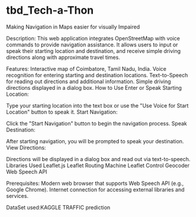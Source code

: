 # tbd_Tech-a-Thon
Making Navigation  in Maps easier for visually Impaired

Description:
This web application integrates OpenStreetMap with voice commands to provide navigation assistance. It allows users to input or speak their starting location and destination, and receive simple driving directions along with approximate travel times.

Features:
Interactive map of Coimbatore, Tamil Nadu, India.
Voice recognition for entering starting and destination locations.
Text-to-Speech for reading out directions and additional information.
Simple driving directions displayed in a dialog box.
How to Use
Enter or Speak Starting Location:

Type your starting location into the text box or use the "Use Voice for Start Location" button to speak it.
Start Navigation:

Click the "Start Navigation" button to begin the navigation process.
Speak Destination:

After starting navigation, you will be prompted to speak your destination.
View Directions:

Directions will be displayed in a dialog box and read out via text-to-speech.
Libraries Used
Leaflet.js
Leaflet Routing Machine
Leaflet Control Geocoder
Web Speech API

Prerequisites:
Modern web browser that supports Web Speech API (e.g., Google Chrome).
Internet connection for accessing external libraries and services.




DataSet used:KAGGLE TRAFFIC prediction
